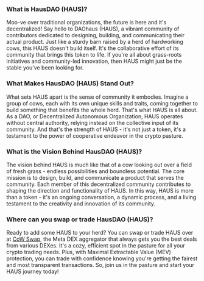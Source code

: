 <h3>What is HausDAO (HAUS)?</h3>

<p>Moo-ve over traditional organizations, the future is here and it's decentralized! Say hello to DAOhaus (HAUS), a vibrant community of contributors dedicated to designing, building, and communicating their actual product. Just like a sturdy barn raised by a herd of hardworking cows, this HAUS doesn't build itself. It's the collaborative effort of its community that brings this token to life. If you're all about grass-roots initiatives and community-led innovation, then HAUS might just be the stable you've been looking for.</p>

<h3>What Makes HausDAO (HAUS) Stand Out?</h3>

<p>What sets HAUS apart is the sense of community it embodies. Imagine a group of cows, each with its own unique skills and traits, coming together to build something that benefits the whole herd. That's what HAUS is all about. As a DAO, or Decentralized Autonomous Organization, HAUS operates without central authority, relying instead on the collective input of its community. And that's the strength of HAUS - it's not just a token, it's a testament to the power of cooperative endeavor in the crypto pasture.</p>

<h3>What is the Vision Behind HausDAO (HAUS)?</h3>

<p>The vision behind HAUS is much like that of a cow looking out over a field of fresh grass - endless possibilities and boundless potential. The core mission is to design, build, and communicate a product that serves the community. Each member of this decentralized community contributes to shaping the direction and functionality of HAUS. In this way, HAUS is more than a token - it's an ongoing conversation, a dynamic process, and a living testament to the creativity and innovation of its community.</p>

<h3>Where can you swap or trade HausDAO (HAUS)?</h3>

<p>Ready to add some HAUS to your herd? You can swap or trade HAUS over at <a href="https://swap.cow.fi/" target="_blank" rel="noopener">CoW Swap</a>, the Meta DEX aggregator that always gets you the best deals from various DEXes. It's a cozy, efficient spot in the pasture for all your crypto trading needs. Plus, with Maximal Extractable Value (MEV) protection, you can trade with confidence knowing you're getting the fairest and most transparent transactions. So, join us in the pasture and start your HAUS journey today!</p>
